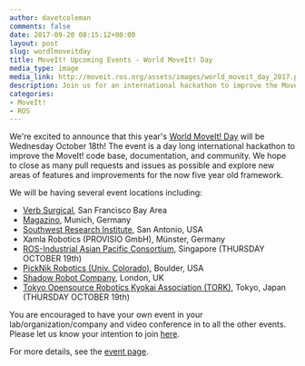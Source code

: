 ```yaml
---
author: davetcoleman
comments: false
date: 2017-09-20 08:15:12+00:00
layout: post
slug: wordlmoveitday
title: MoveIt! Upcoming Events - World MoveIt! Day
media_type: image
media_link: http://moveit.ros.org/assets/images/world_moveit_day_2017.png
description: Join us for an international hackathon to improve the MoveIt! code base, documentation, and community.
categories:
- MoveIt!
- ROS
---
```


We're excited to announce that this year's [World MoveIt! Day](/events/world-moveit-day-2017/) will be Wednesday October 18th! The event is a day long international hackathon to improve the MoveIt! code base, documentation, and community. We hope to close as many pull requests and issues as possible and explore new areas of features and improvements for the now five year old framework.

We will be having several event locations including:

- [Verb Surgical](http://www.verbsurgical.com/), San Francisco Bay Area
- [Magazino](https://www.magazino.eu/), Munich, Germany
- [Southwest Research Institute](http://www.swri.org/ros-industrial), San Antonio, USA
- Xamla Robotics (PROVISIO GmbH), Münster, Germany
- [ROS-Industrial Asian Pacific Consortium](http://rosindustrial.org/ric-apac/), Singapore (THURSDAY OCTOBER 19th)
- [PickNik Robotics (Univ. Colorado)](http://picknik.ai), Boulder, USA
- [Shadow Robot Company](https://www.shadowrobot.com), London, UK
- [Tokyo Opensource Robotics Kyokai Association (TORK)](http://opensource-robotics.tokyo.jp/), Tokyo, Japan (THURSDAY OCTOBER 19th)

You are encouraged to have your own event in your lab/organization/company and video conference in to all the other events.  Please let us know your intention to join [here](https://goo.gl/forms/Luia41ONpu1T0JJp2).

For more details, see the [event page](/events/world-moveit-day-2017/).
